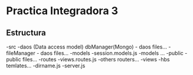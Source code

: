 # Practica Integradora 3

## Estructura

-src
    -daos (Data access model)
        dbManager(Mongo)
            - daos files...
        -fileManager
            - daos files...
    -models
        -session.models.js
        -models ...
    -public
        -public files...
    -routes
        -views.routes.js
        -others routers...
    -views
        -hbs temlates...
    -dirname.js
    -server.js
